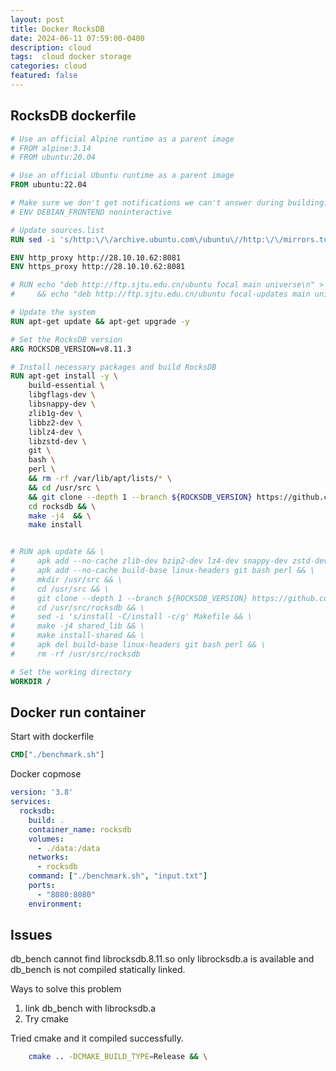 ```yaml
---
layout: post
title: Docker RocksDB 
date: 2024-06-11 07:59:00-0400
description: cloud
tags:  cloud docker storage
categories: cloud
featured: false
---
```


## RocksDB dockerfile
```dockerfile
# Use an official Alpine runtime as a parent image
# FROM alpine:3.14
# FROM ubuntu:20.04

# Use an official Ubuntu runtime as a parent image
FROM ubuntu:22.04

# Make sure we don't get notifications we can't answer during building.
# ENV DEBIAN_FRONTEND noninteractive

# Update sources.list
RUN sed -i 's/http:\/\/archive.ubuntu.com\/ubuntu\//http:\/\/mirrors.tuna.tsinghua.edu.cn\/ubuntu\//g' /etc/apt/sources.list

ENV http_proxy http://28.10.10.62:8081
ENV https_proxy http://28.10.10.62:8081 

# RUN echo "deb http://ftp.sjtu.edu.cn/ubuntu focal main universe\n" > /etc/apt/sources.list \
#     && echo "deb http://ftp.sjtu.edu.cn/ubuntu focal-updates main universe\n" >> /etc/apt/sources.list

# Update the system
RUN apt-get update && apt-get upgrade -y

# Set the RocksDB version
ARG ROCKSDB_VERSION=v8.11.3

# Install necessary packages and build RocksDB
RUN apt-get install -y \
    build-essential \
    libgflags-dev \
    libsnappy-dev \
    zlib1g-dev \
    libbz2-dev \
    liblz4-dev \
    libzstd-dev \
    git \
    bash \
    perl \
    && rm -rf /var/lib/apt/lists/* \
    && cd /usr/src \
    && git clone --depth 1 --branch ${ROCKSDB_VERSION} https://github.com/facebook/rocksdb.git  && \
    cd rocksdb && \
    make -j4  && \
    make install 


# RUN apk update && \
#     apk add --no-cache zlib-dev bzip2-dev lz4-dev snappy-dev zstd-dev gflags-dev && \
#     apk add --no-cache build-base linux-headers git bash perl && \
#     mkdir /usr/src && \
#     cd /usr/src && \
#     git clone --depth 1 --branch ${ROCKSDB_VERSION} https://github.com/facebook/rocksdb.git && \
#     cd /usr/src/rocksdb && \
#     sed -i 's/install -C/install -c/g' Makefile && \
#     make -j4 shared_lib && \
#     make install-shared && \
#     apk del build-base linux-headers git bash perl && \
#     rm -rf /usr/src/rocksdb

# Set the working directory
WORKDIR /

```


## Docker run container
Start with dockerfile
```dockerfile
CMD["./benchmark.sh"]
```

Docker copmose 
```yaml
version: '3.8'
services:
  rocksdb:
    build: .
    container_name: rocksdb
    volumes:
      - ./data:/data
    networks:
      - rocksdb
    command: ["./benchmark.sh", "input.txt"]
    ports:
      - "8080:8080"
    environment:
```

## Issues
db_bench cannot find librocksdb.8.11.so
only librocksdb.a is available and db_bench 
is not compiled statically linked.


Ways to solve this problem
1. link db_bench with librocksdb.a
2. Try cmake

Tried cmake and it compiled successfully.
```bash
    cmake .. -DCMAKE_BUILD_TYPE=Release && \
```



